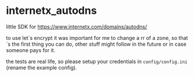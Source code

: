 # internetx_autodns
little SDK for https://www.internetx.com/domains/autodns/

to use let´s encrypt it was important for me to change a rr of a zone, so that´s the first thing you can do, other stuff might follow in the future or in case someone pays for it.

the tests are real life, so please setup your credentials in `config/config.ini` (rename the example config).
